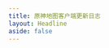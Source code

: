 ```yaml
---
title: 原神地图客户端更新日志
layout: Headline
aside: false
---
```


<script>
        if(!import.meta.env.SSR && window)
        window.location.href = `../blog/${window.VITE_BLOG_CHANGELOG_WEB_ZH_ID}`;
</script>
